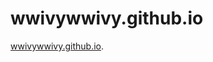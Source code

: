 # wwivywwivy.github.io

[wwivywwivy.github.io](http://wwivywwivy.github.io/ "wwivywwivy.github.io"). 
